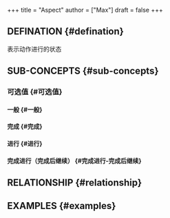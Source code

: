 +++
title = "Aspect"
author = ["Max"]
draft = false
+++

## DEFINATION {#defination}

表示动作进行的状态


## SUB-CONCEPTS {#sub-concepts}


### 可选值 {#可选值}


#### 一般 {#一般}


#### 完成 {#完成}


#### 进行 {#进行}


#### 完成进行（完成后继续） {#完成进行-完成后继续}


## RELATIONSHIP {#relationship}


## EXAMPLES {#examples}
